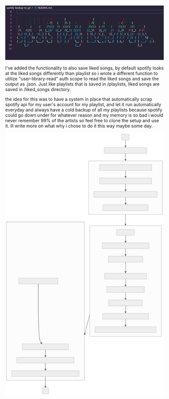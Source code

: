 
![banner](banner.png)

I've added the functionality to also save liked songs, by default spotify looks at the liked songs differently than playlist so i wrote a different function to utilize "user-library-read" auth scope to read the liked songs and save the output as .json. Just like playlists that is saved in /playlists, liked songs are saved in /liked_songs directory. 

the idea for this was to have a system in place that automatically scrap spotify api for my user's account for my playlist, and let it run automatically everyday and always have a cold backup of all my playlists because spotify could go down under for whatever reason and my memory is so bad i would never remember 99% of the artists so feel free to clone the setup and use it. ill write more on what why i chose to do it this way maybe some day.

![highlevel overview](graph/mermaid-diagram-2023-10-08-023741.svg)
